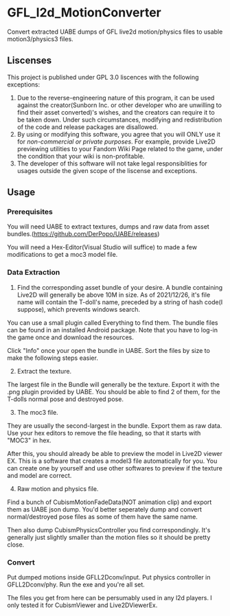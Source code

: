 # GFL_l2d_MotionConverter
 Convert extracted UABE dumps of GFL live2d motion/physics files to usable motion3/physics3 files.

 ## Liscenses
 This project is published under GPL 3.0 liscences with the following exceptions:
 1. Due to the reverse-engineering nature of this program, it can be used against the creator(Sunborn Inc. or other developer who are unwilling to find their asset converted)'s wishes, and the creators can require it to be taken down. Under such circumstances, modifying and redistribution of the code and release packages are disallowed.
 2. By using or modifying this software, you agree that you will ONLY use it for *non-commercial or private purposes*. For example, provide Live2D previewing utilities to your Fandom Wiki Page related to the game, under the condition that your wiki is non-profitable.
 3. The developer of this software will not take legal responsiblities for usages outside the given scope of the liscense and exceptions.

 ## Usage

 ### Prerequisites
 
 You will need UABE to extract textures, dumps and raw data from asset bundles.(https://github.com/DerPopo/UABE/releases)
 
 You will need a Hex-Editor(Visual Studio will suffice) to made a few modifications to get a moc3 model file.

 ### Data Extraction
 1. Find the corresponding asset bundle of your desire. A bundle containing Live2D will generally be above 10M in size. As of 2021/12/26, it's file name will contain the T-doll's name, preceded by a string of hash code(I suppose), which prevents windows search.

 You can use a small plugin called Everything to find them. The bundle files can be found in an installed Android package. Note that you have to log-in the game once and download the resources.

 Click "Info" once your open the bundle in UABE. Sort the files by size to make the following steps easier.

 2. Extract the texture.

 The largest file in the Bundle will generally be the texture. Export it with the .png plugin provided by UABE. You should be able to find 2 of them, for the T-dolls normal pose and destroyed pose.

 3. The moc3 file.

 They are usually the second-largest in the bundle. Export them as raw data. Use your hex editors to remove the file heading, so that it starts with "MOC3" in hex.

 After this, you should already be able to preview the model in Live2D viewer EX. This is a software that creates a model3 file automatically for you. You can create one by yourself and use other softwares to preview if the texture and model are correct.

 4. Raw motion and physics file.

 Find a bunch of CubismMotionFadeData(NOT animation clip) and export them as UABE json dump. You'd better seperately dump and convert normal/destroyed pose files as some of them have the same name.
 
 Then also dump CubismPhysicsController you find correspondingly. It's generally just slightly smaller than the motion files so it should be pretty close.

 ### Convert
 
 Put dumped motions inside GFLL2Dconv/input. Put physics controller in GFLL2Dconv/phy. Run the exe and you're all set.
 
 The files you get from here can be persumably used in any l2d players. I only tested it for CubismViewer and Live2DViewerEx.
